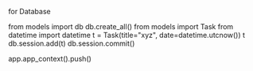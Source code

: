 for Database

from models import db
db.create_all()
from models import Task
from datetime import datetime
t = Task(title="xyz", date=datetime.utcnow())
t
db.session.add(t)
db.session.commit()


app.app_context().push()
